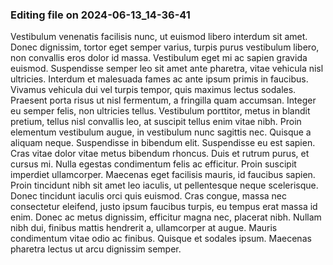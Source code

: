 

### Editing file on 2024-06-13_14-36-41

Vestibulum venenatis facilisis nunc, ut euismod libero interdum sit amet. Donec dignissim, tortor eget semper varius, turpis purus vestibulum libero, non convallis eros dolor id massa. Vestibulum eget mi ac sapien gravida euismod. Suspendisse semper leo sit amet ante pharetra, vitae vehicula nisl ultricies. Interdum et malesuada fames ac ante ipsum primis in faucibus. Vivamus vehicula dui vel turpis tempor, quis maximus lectus sodales. Praesent porta risus ut nisl fermentum, a fringilla quam accumsan.
Integer eu semper felis, non ultricies tellus. Vestibulum porttitor, metus in blandit pretium, tellus nisl convallis leo, at suscipit tellus enim vitae nibh. Proin elementum vestibulum augue, in vestibulum nunc sagittis nec. Quisque a aliquam neque. Suspendisse in bibendum elit. Suspendisse eu est sapien. Cras vitae dolor vitae metus bibendum rhoncus.
Duis et rutrum purus, et cursus mi. Nulla egestas condimentum felis ac efficitur. Proin suscipit imperdiet ullamcorper. Maecenas eget facilisis mauris, id faucibus sapien. Proin tincidunt nibh sit amet leo iaculis, ut pellentesque neque scelerisque. Donec tincidunt iaculis orci quis euismod. Cras congue, massa nec consectetur eleifend, justo ipsum faucibus turpis, eu tempus erat massa id enim. Donec ac metus dignissim, efficitur magna nec, placerat nibh. Nullam nibh dui, finibus mattis hendrerit a, ullamcorper at augue. Mauris condimentum vitae odio ac finibus. Quisque et sodales ipsum. Maecenas pharetra lectus ut arcu dignissim semper.


